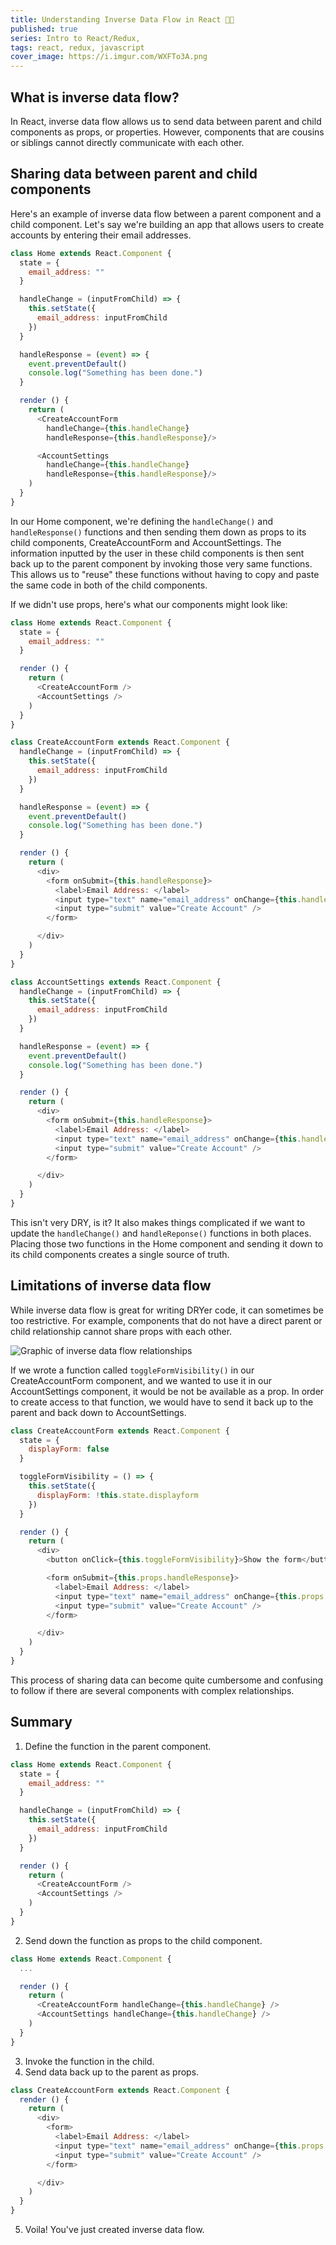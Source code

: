 ```yaml
---
title: Understanding Inverse Data Flow in React 💃🏻
published: true
series: Intro to React/Redux,
tags: react, redux, javascript
cover_image: https://i.imgur.com/WXFTo3A.png
---
```


## What is inverse data flow?
In React, inverse data flow allows us to send data between parent and child components as props, or properties. However, components that are cousins or siblings cannot directly communicate with each other.

## Sharing data between parent and child components
Here's an example of inverse data flow between a parent component and a child component. Let's say we're building an app that allows users to create accounts by entering their email addresses.

```javascript
class Home extends React.Component {
  state = {
    email_address: ""
  }

  handleChange = (inputFromChild) => {
    this.setState({
      email_address: inputFromChild
    })
  }

  handleResponse = (event) => {
    event.preventDefault()
    console.log("Something has been done.")
  }

  render () {
    return (
      <CreateAccountForm
        handleChange={this.handleChange}
        handleResponse={this.handleResponse}/>

      <AccountSettings
        handleChange={this.handleChange}
        handleResponse={this.handleResponse}/>
    )
  }
}
```

In our Home component, we're defining the `handleChange()` and `handleResponse()` functions and then sending them down as props to its child components, CreateAccountForm and AccountSettings. The information inputted by the user in these child components is then sent back up to the parent component by invoking those very same functions. This allows us to "reuse" these functions without having to copy and paste the same code in both of the child components.

If we didn't use props, here's what our components might look like:

```javascript
class Home extends React.Component {
  state = {
    email_address: ""
  }

  render () {
    return (
      <CreateAccountForm />
      <AccountSettings />
    )
  }
}

class CreateAccountForm extends React.Component {
  handleChange = (inputFromChild) => {
    this.setState({
      email_address: inputFromChild
    })
  }

  handleResponse = (event) => {
    event.preventDefault()
    console.log("Something has been done.")
  }

  render () {
    return (
      <div>
        <form onSubmit={this.handleResponse}>
          <label>Email Address: </label>
          <input type="text" name="email_address" onChange={this.handleChange} />
          <input type="submit" value="Create Account" />
        </form>

      </div>
    )
  }
}

class AccountSettings extends React.Component {
  handleChange = (inputFromChild) => {
    this.setState({
      email_address: inputFromChild
    })
  }

  handleResponse = (event) => {
    event.preventDefault()
    console.log("Something has been done.")
  }

  render () {
    return (
      <div>
        <form onSubmit={this.handleResponse}>
          <label>Email Address: </label>
          <input type="text" name="email_address" onChange={this.handleChange} />
          <input type="submit" value="Create Account" />
        </form>

      </div>
    )
  }
}
```

This isn't very DRY, is it? It also makes things complicated if we want to update the `handleChange()` and `handleReponse()` functions in both places. Placing those two functions in the Home component and sending it down to its child components creates a single source of truth.

## Limitations of inverse data flow
While inverse data flow is great for writing DRYer code, it can sometimes be too restrictive. For example, components that do not have a direct parent or child relationship cannot share props with each other.

![Graphic of inverse data flow relationships](https://i.imgur.com/GUuOmwI.png)

If we wrote a function called `toggleFormVisibility()` in our CreateAccountForm component, and we wanted to use it in our AccountSettings component, it would be not be available as a prop. In order to create access to that function, we would have to send it back up to the parent and back down to AccountSettings.

```javascript
class CreateAccountForm extends React.Component {
  state = {
    displayForm: false
  }

  toggleFormVisibility = () => {
    this.setState({
      displayForm: !this.state.displayform
    })
  }

  render () {
    return (
      <div>
        <button onClick={this.toggleFormVisibility}>Show the form</button>

        <form onSubmit={this.props.handleResponse}>
          <label>Email Address: </label>
          <input type="text" name="email_address" onChange={this.props.handleChange} />
          <input type="submit" value="Create Account" />
        </form>

      </div>
    )
  }
}
```

This process of sharing data can become quite cumbersome and confusing to follow if there are several components with complex relationships.

## Summary
1) Define the function in the parent component.

```javascript
class Home extends React.Component {
  state = {
    email_address: ""
  }

  handleChange = (inputFromChild) => {
    this.setState({
      email_address: inputFromChild
    })
  }

  render () {
    return (
      <CreateAccountForm />
      <AccountSettings />
    )
  }
}
```

2) Send down the function as props to the child component.

```javascript
class Home extends React.Component {
  ...

  render () {
    return (
      <CreateAccountForm handleChange={this.handleChange} />
      <AccountSettings handleChange={this.handleChange} />
    )
  }
}
```

3) Invoke the function in the child.
4) Send data back up to the parent as props.

```javascript
class CreateAccountForm extends React.Component {
  render () {
    return (
      <div>
        <form>
          <label>Email Address: </label>
          <input type="text" name="email_address" onChange={this.props.handleChange} />
          <input type="submit" value="Create Account" />
        </form>

      </div>
    )
  }
}
```

5) Voila! You've just created inverse data flow.